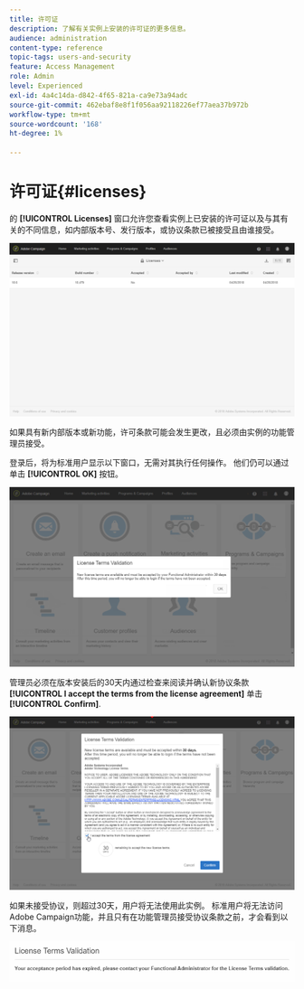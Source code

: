 ```yaml
---
title: 许可证
description: 了解有关实例上安装的许可证的更多信息。
audience: administration
content-type: reference
topic-tags: users-and-security
feature: Access Management
role: Admin
level: Experienced
exl-id: 4a4c14da-d842-4f65-821a-ca9e73a94adc
source-git-commit: 462ebaf8e8f1f056aa92118226ef77aea37b972b
workflow-type: tm+mt
source-wordcount: '168'
ht-degree: 1%

---
```


# 许可证{#licenses}

的 **[!UICONTROL Licenses]** 窗口允许您查看实例上已安装的许可证以及与其有关的不同信息，如内部版本号、发行版本，或协议条款已被接受且由谁接受。

![](assets/license_1.png)

如果具有新内部版本或新功能，许可条款可能会发生更改，且必须由实例的功能管理员接受。

登录后，将为标准用户显示以下窗口，无需对其执行任何操作。 他们仍可以通过单击 **[!UICONTROL OK]** 按钮。

![](assets/license_2.png)

管理员必须在版本安装后的30天内通过检查来阅读并确认新协议条款 **[!UICONTROL I accept the terms from the license agreement]** 单击 **[!UICONTROL Confirm]**.

![](assets/license_3.png)

如果未接受协议，则超过30天，用户将无法使用此实例。 标准用户将无法访问Adobe Campaign功能，并且只有在功能管理员接受协议条款之前，才会看到以下消息。

![](assets/license_4.png)

